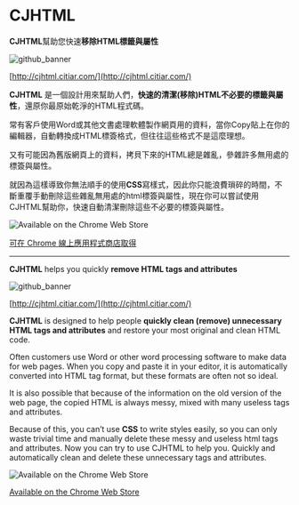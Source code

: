# CJHTML

**CJHTML**幫助您快速**移除HTML標籤與屬性**

![github_banner](https://user-images.githubusercontent.com/11733606/97226538-16248400-180f-11eb-8b22-c3b67fc0d457.png)

[http://cjhtml.citiar.com/](http://cjhtml.citiar.com/)

**CJHTML** 是一個設計用來幫助人們，**快速的清潔(移除)HTML不必要的標籤與屬性**，還原你最原始乾淨的HTML程式碼。

常有客戶使用Word或其他文書處理軟體製作網頁用的資料，當你Copy貼上在你的編輯器，自動轉換成HTML標簽格式，但往往這些格式不是這麼理想。

又有可能因為舊版網頁上的資料，拷貝下來的HTML總是雜亂，參雜許多無用處的標簽與屬性。

就因為這樣導致你無法順手的使用**CSS**寫樣式，因此你只能浪費瑣碎的時間，不斷重覆手動刪除這些雜亂無用處的html標簽與屬性，現在你可以嘗試使用CJHTML幫助你，快速自動清潔刪除這些不必要的標簽與屬性。

![Available on the Chrome Web Store](https://user-images.githubusercontent.com/11733606/97228487-f9d61680-1811-11eb-8ed5-57d208b0a545.png)

[可在 Chrome 線上應用程式商店取得](https://chrome.google.com/webstore/detail/cjhtml/ekcpokmjjfacpjjcpnkpdihjjpiphoph?hl=zh-TW&utm_source=chrome-ntp-launcher)

---

**CJHTML** helps you quickly **remove HTML tags and attributes**

![github_banner](https://user-images.githubusercontent.com/11733606/97226538-16248400-180f-11eb-8b22-c3b67fc0d457.png)

[http://cjhtml.citiar.com/](http://cjhtml.citiar.com/)

**CJHTML** is designed to help people **quickly clean (remove) unnecessary HTML tags and attributes** and restore your most original and clean HTML code.

Often customers use Word or other word processing software to make data for web pages. When you copy and paste it in your editor, it is automatically converted into HTML tag format, but these formats are often not so ideal.

It is also possible that because of the information on the old version of the web page, the copied HTML is always messy, mixed with many useless tags and attributes.

Because of this, you can’t use **CSS** to write styles easily, so you can only waste trivial time and manually delete these messy and useless html tags and attributes. Now you can try to use CJHTML to help you. Quickly and automatically clean and delete these unnecessary tags and attributes.

![Available on the Chrome Web Store](https://user-images.githubusercontent.com/11733606/97228487-f9d61680-1811-11eb-8ed5-57d208b0a545.png)

[Available on the Chrome Web Store](https://chrome.google.com/webstore/detail/cjhtml/ekcpokmjjfacpjjcpnkpdihjjpiphoph?hl=zh-TW&utm_source=chrome-ntp-launcher)
